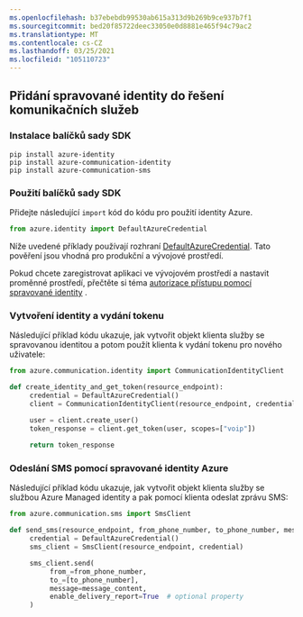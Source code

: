 ```yaml
---
ms.openlocfilehash: b37ebebdb99530ab615a313d9b269b9ce937b7f1
ms.sourcegitcommit: bed20f85722deec33050e0d8881e465f94c79ac2
ms.translationtype: MT
ms.contentlocale: cs-CZ
ms.lasthandoff: 03/25/2021
ms.locfileid: "105110723"
---
```

## <a name="add-managed-identity-to-your-communication-services-solution"></a>Přidání spravované identity do řešení komunikačních služeb

### <a name="install-the-sdk-packages"></a>Instalace balíčků sady SDK

```console
pip install azure-identity
pip install azure-communication-identity
pip install azure-communication-sms
```

### <a name="use-the-sdk-packages"></a>Použití balíčků sady SDK

Přidejte následující `import` kód do kódu pro použití identity Azure.

```python
from azure.identity import DefaultAzureCredential
```

Níže uvedené příklady používají rozhraní [DefaultAzureCredential](/python/api/azure.identity.defaultazurecredential). Tato pověření jsou vhodná pro produkční a vývojové prostředí.

Pokud chcete zaregistrovat aplikaci ve vývojovém prostředí a nastavit proměnné prostředí, přečtěte si téma [autorizace přístupu pomocí spravované identity](../managed-identity-from-cli.md) .

### <a name="create-an-identity-and-issue-a-token"></a>Vytvoření identity a vydání tokenu

Následující příklad kódu ukazuje, jak vytvořit objekt klienta služby se spravovanou identitou a potom použít klienta k vydání tokenu pro nového uživatele:

```python
from azure.communication.identity import CommunicationIdentityClient 

def create_identity_and_get_token(resource_endpoint):
     credential = DefaultAzureCredential()
     client = CommunicationIdentityClient(resource_endpoint, credential)

     user = client.create_user()
     token_response = client.get_token(user, scopes=["voip"])
     
     return token_response
```

### <a name="send-an-sms-with-azure-managed-identity"></a>Odeslání SMS pomocí spravované identity Azure

Následující příklad kódu ukazuje, jak vytvořit objekt klienta služby se službou Azure Managed identity a pak pomocí klienta odeslat zprávu SMS:

```python
from azure.communication.sms import SmsClient

def send_sms(resource_endpoint, from_phone_number, to_phone_number, message_content):
     credential = DefaultAzureCredential()
     sms_client = SmsClient(resource_endpoint, credential)

     sms_client.send(
          from_=from_phone_number,
          to_=[to_phone_number],
          message=message_content,
          enable_delivery_report=True  # optional property
     )
```
